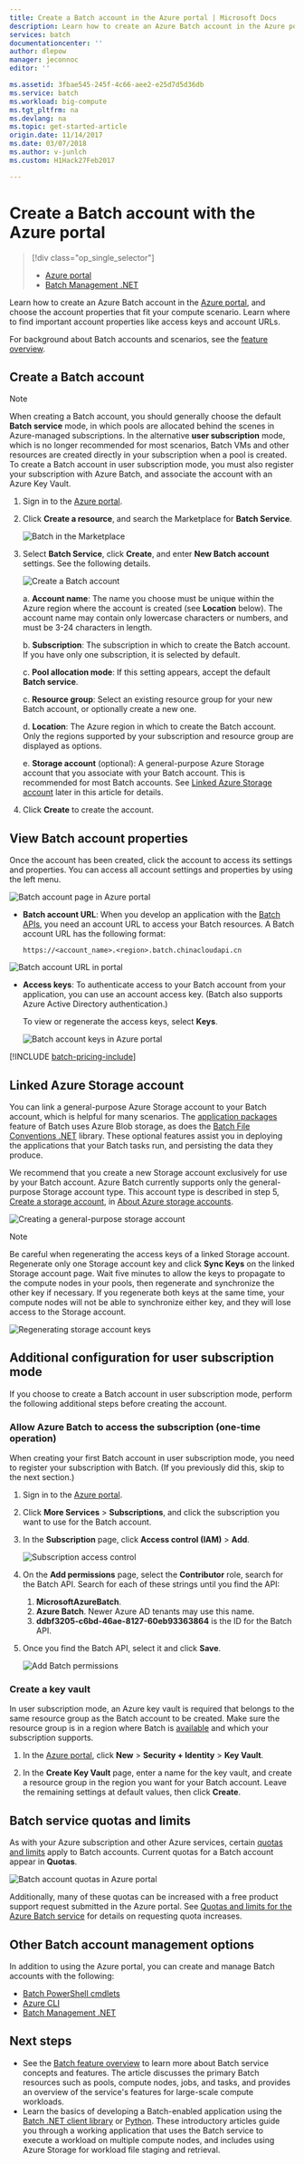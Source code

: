 ```yaml
---
title: Create a Batch account in the Azure portal | Microsoft Docs
description: Learn how to create an Azure Batch account in the Azure portal to run large-scale parallel workloads in the cloud
services: batch
documentationcenter: ''
author: dlepow
manager: jeconnoc
editor: ''

ms.assetid: 3fbae545-245f-4c66-aee2-e25d7d5d36db
ms.service: batch
ms.workload: big-compute
ms.tgt_pltfrm: na
ms.devlang: na
ms.topic: get-started-article
origin.date: 11/14/2017
ms.date: 03/07/2018
ms.author: v-junlch
ms.custom: H1Hack27Feb2017

---
```

# Create a Batch account with the Azure portal

> [!div class="op_single_selector"]
> * [Azure portal](batch-account-create-portal.md)
> * [Batch Management .NET](batch-management-dotnet.md)
>
>

Learn how to create an Azure Batch account in the [Azure portal][azure_portal], and choose the account properties that fit your compute scenario. Learn where to find important account properties like access keys and account URLs.

For background about Batch accounts and scenarios, see the [feature overview](batch-api-basics.md).



## Create a Batch account

> [!NOTE]
> When creating a Batch account, you should generally choose the default **Batch service** mode, in which pools are allocated behind the scenes in Azure-managed subscriptions. In the alternative **user subscription** mode, which is no longer recommended for most scenarios, Batch VMs and other resources are created directly in your subscription when a pool is created. To create a Batch account in user subscription mode, you must also register your subscription with Azure Batch, and associate the account with an Azure Key Vault.

1. Sign in to the [Azure portal][azure_portal].
2. Click **Create a resource**, and search the Marketplace for **Batch Service**.

    ![Batch in the Marketplace][marketplace_portal]
3. Select **Batch Service**, click **Create**, and enter **New Batch account** settings. See the following details.

    ![Create a Batch account][account_portal]

    a. **Account name**: The name you choose must be unique within the Azure region where the account is created (see **Location** below). The account name may contain only lowercase characters or numbers, and must be 3-24 characters in length.

    b. **Subscription**: The subscription in which to create the Batch account. If you have only one subscription, it is selected by default.

    c. **Pool allocation mode**: If this setting appears, accept the default **Batch service**.

    c. **Resource group**: Select an existing resource group for your new Batch account, or optionally create a new one.

    d. **Location**: The Azure region in which to create the Batch account. Only the regions supported by your subscription and resource group are displayed as options.

    e. **Storage account** (optional): A general-purpose Azure Storage account that you associate with your Batch account. This is recommended for most Batch accounts. See [Linked Azure Storage account](#linked-azure-storage-account) later in this article for details.

4. Click **Create** to create the account.



## View Batch account properties
Once the account has been created, click the account to access its settings and properties. You can access all account settings and properties by using the left menu.

![Batch account page in Azure portal][account_blade]

- **Batch account URL**: When you develop an application with the [Batch APIs](batch-apis-tools.md#azure-accounts-for-batch-development), you need an account URL to access your Batch resources. A Batch account URL has the following format:

    `https://<account_name>.<region>.batch.chinacloudapi.cn`

![Batch account URL in portal][account_url]

- **Access keys**: To authenticate access to your Batch account from your application, you can use an account access key. (Batch also supports Azure Active Directory authentication.)

    To view or regenerate the access keys, select **Keys**.

    ![Batch account keys in Azure portal][account_keys]

[!INCLUDE [batch-pricing-include](../../includes/batch-pricing-include.md)]

## Linked Azure Storage account

You can link a general-purpose Azure Storage account to your Batch account, which is helpful for many scenarios. The [application packages](batch-application-packages.md) feature of Batch uses Azure Blob storage, as does the [Batch File Conventions .NET](batch-task-output.md) library. These optional features assist you in deploying the applications that your Batch tasks run, and persisting the data they produce.

We recommend that you create a new Storage account exclusively for use by your Batch account. Azure Batch currently supports only the general-purpose Storage account type. This account type is described in step 5, [Create a storage account](../storage/common/storage-create-storage-account.md#create-a-storage-account), in [About Azure storage accounts](../storage/common/storage-create-storage-account.md).

![Creating a general-purpose storage account][storage_account]

> [!NOTE]
> Be careful when regenerating the access keys of a linked Storage account. Regenerate only one Storage account key and click **Sync Keys** on the linked Storage account page. Wait five minutes to allow the keys to propagate to the compute nodes in your pools, then regenerate and synchronize the other key if necessary. If you regenerate both keys at the same time, your compute nodes will not be able to synchronize either key, and they will lose access to the Storage account.
>
>

![Regenerating storage account keys][4]

## Additional configuration for user subscription mode

If you choose to create a Batch account in user subscription mode, perform the following additional steps before creating the account.

### Allow Azure Batch to access the subscription (one-time operation)
When creating your first Batch account in user subscription mode, you need to register your subscription with Batch. (If you previously did this, skip to the next section.)

1. Sign in to the [Azure portal][azure_portal].

2. Click **More Services** > **Subscriptions**, and click the subscription you want to use for the Batch account.

3. In the **Subscription** page, click **Access control (IAM)** > **Add**.

    ![Subscription access control][subscription_access]

4. On the **Add permissions** page, select the **Contributor** role, search for the Batch API. Search for each of these strings until you find the API:
    1. **MicrosoftAzureBatch**.
    2. **Azure Batch**. Newer Azure AD tenants may use this name.
    3. **ddbf3205-c6bd-46ae-8127-60eb93363864** is the ID for the Batch API. 

5. Once you find the Batch API, select it and click **Save**.

    ![Add Batch permissions][add_permission]

### Create a key vault
In user subscription mode, an Azure key vault is required that belongs to the same resource group as the Batch account to be created. Make sure the resource group is in a region where Batch is [available](https://azure.microsoft.com/regions/services/) and which your subscription supports.

1. In the [Azure portal][azure_portal], click **New** > **Security + Identity** > **Key Vault**.

2. In the **Create Key Vault** page, enter a name for the key vault, and create a resource group in the region you want for your Batch account. Leave the remaining settings at default values, then click **Create**.




## Batch service quotas and limits
As with your Azure subscription and other Azure services, certain [quotas and limits](batch-quota-limit.md) apply to Batch accounts. Current quotas for a Batch account appear in  **Quotas**.

![Batch account quotas in Azure portal][quotas]



Additionally, many of these quotas can be increased with a free product support request submitted in the Azure portal. See [Quotas and limits for the Azure Batch service](batch-quota-limit.md) for details on requesting quota increases.

## Other Batch account management options
In addition to using the Azure portal, you can create and manage Batch accounts with the following:

- [Batch PowerShell cmdlets](batch-powershell-cmdlets-get-started.md)
- [Azure CLI](batch-cli-get-started.md)
- [Batch Management .NET](batch-management-dotnet.md)

## Next steps
- See the [Batch feature overview](batch-api-basics.md) to learn more about Batch service concepts and features. The article discusses the primary Batch resources such as pools, compute nodes, jobs, and tasks, and provides an overview of the service's features for large-scale compute workloads.
- Learn the basics of developing a Batch-enabled application using the [Batch .NET client library](batch-dotnet-get-started.md) or [Python](batch-python-tutorial.md). These introductory articles guide you through a working application that uses the Batch service to execute a workload on multiple compute nodes, and includes using Azure Storage for workload file staging and retrieval.

[api_net]: https://msdn.microsoft.com/library/azure/mt348682.aspx
[api_rest]: https://msdn.microsoft.com/library/azure/Dn820158.aspx

[azure_portal]: https://portal.azure.cn
[batch_pricing]: https://www.azure.cn/pricing/details/batch/

[4]: ./media/batch-account-create-portal/batch_acct_04.png "Regenerating storage account keys"
[marketplace_portal]: ./media/batch-account-create-portal/marketplace_batch.PNG
[account_blade]: ./media/batch-account-create-portal/batch_blade.png
[account_portal]: ./media/batch-account-create-portal/batch_acct_portal.png
[account_keys]: ./media/batch-account-create-portal/account_keys.PNG
[account_url]: ./media/batch-account-create-portal/account_url.png
[storage_account]: ./media/batch-account-create-portal/storage_account.png
[quotas]: ./media/batch-account-create-portal/quotas.png
[subscription_access]: ./media/batch-account-create-portal/subscription_iam.png
[add_permission]: ./media/batch-account-create-portal/add_permission.png


<!-- Update_Description: wording update -->